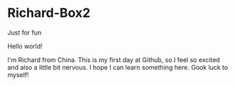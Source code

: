 # Richard-Box2
Just for fun

Hello world!

I'm Richard from China. This is my first day at Github, so I feel so excited and also a little bit nervous.
I hope I can learn something here.
Gook luck to myself!

